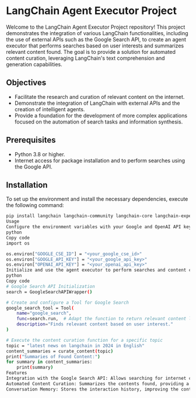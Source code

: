 # LangChain Agent Executor Project

Welcome to the LangChain Agent Executor Project repository! This project demonstrates the integration of various LangChain functionalities, including the use of external APIs such as the Google Search API, to create an agent executor that performs searches based on user interests and summarizes relevant content found. The goal is to provide a solution for automated content curation, leveraging LangChain's text comprehension and generation capabilities.

## Objectives

- Facilitate the research and curation of relevant content on the internet.
- Demonstrate the integration of LangChain with external APIs and the creation of intelligent agents.
- Provide a foundation for the development of more complex applications focused on the automation of search tasks and information synthesis.

## Prerequisites

- Python 3.8 or higher.
- Internet access for package installation and to perform searches using the Google API.

## Installation

To set up the environment and install the necessary dependencies, execute the following command:

```bash
pip install langchain langchain-community langchain-core langchain-experimental "langserve[all]" langchain-cli langsmith requests langchain-openai
Usage
Configure the environment variables with your Google and OpenAI API keys:
python
Copy code
import os

os.environ["GOOGLE_CSE_ID"] = "<your_google_cse_id>"
os.environ["GOOGLE_API_KEY"] = "<your_google_api_key>"
os.environ["OPENAI_API_KEY"] = "<your_openai_api_key>"
Initialize and use the agent executor to perform searches and content curation:
python
Copy code
# Google Search API Initialization
search = GoogleSearchAPIWrapper()

# Create and configure a Tool for Google Search
google_search_tool = Tool(
    name="google_search",
    func=search.run,  # Adapt the function to return relevant content links
    description="Finds relevant content based on user interest."
)

# Execute the content curation function for a specific topic
topic = "latest news on langchain in 2024 in English"
content_summaries = curate_content(topic)
print("Summaries of Found Content:")
for summary in content_summaries:
    print(summary)
Features
Integration with the Google Search API: Allows searching for internet content based on specific user interests.
Automated Content Curation: Summarizes the contents found, providing a quick and efficient overview.
Conversation Memory: Stores the interaction history, improving the contextualization of responses and user experience.
